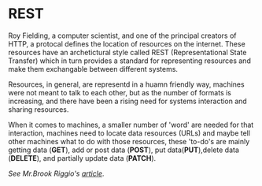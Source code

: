 # REST

Roy Fielding, a computer scientist, and one of the principal creators of HTTP, a protocal defines the location of resources on the internet. These resources have an archetictural style called REST (Representational State Transfer) which in turn provides a standard for representing resources and make them exchangable between different systems.

Resources, in general, are representd in a huamn friendly way, machines were not meant to talk to each other, but as the number of formats is increasing, and there have been a rising need for systems interaction and sharing resources.

When it comes to machines, a smaller number of 'word' are needed for that interaction, machines need to locate data resources (URLs) and maybe tell other machines what to do with those resources, these 'to-do's are mainly getting data (**GET**), add or post data (**POST**), put data(**PUT**),delete data (**DELETE**), and partially update data (**PATCH**).

*See Mr.Brook Riggio's [article](https://gist.github.com/brookr/5977550)*.
